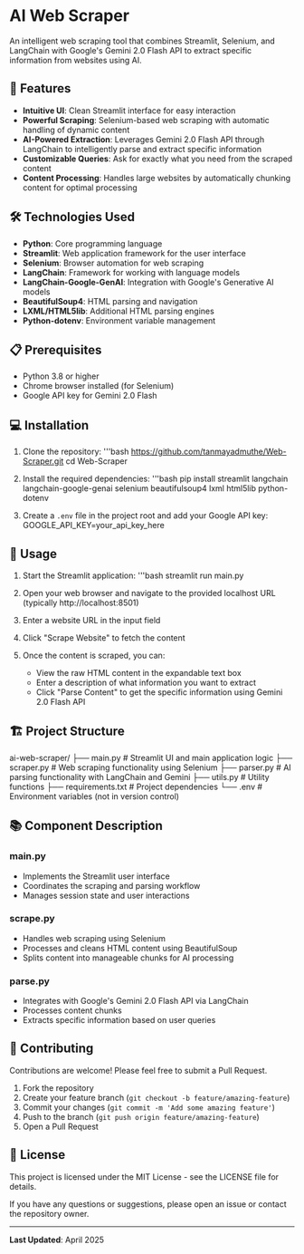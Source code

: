 # AI Web Scraper

An intelligent web scraping tool that combines Streamlit, Selenium, and LangChain with Google's Gemini 2.0 Flash API to extract specific information from websites using AI.

## 🚀 Features

- **Intuitive UI**: Clean Streamlit interface for easy interaction
- **Powerful Scraping**: Selenium-based web scraping with automatic handling of dynamic content
- **AI-Powered Extraction**: Leverages Gemini 2.0 Flash API through LangChain to intelligently parse and extract specific information
- **Customizable Queries**: Ask for exactly what you need from the scraped content
- **Content Processing**: Handles large websites by automatically chunking content for optimal processing

## 🛠️ Technologies Used

- **Python**: Core programming language
- **Streamlit**: Web application framework for the user interface
- **Selenium**: Browser automation for web scraping
- **LangChain**: Framework for working with language models
- **LangChain-Google-GenAI**: Integration with Google's Generative AI models
- **BeautifulSoup4**: HTML parsing and navigation
- **LXML/HTML5lib**: Additional HTML parsing engines
- **Python-dotenv**: Environment variable management

## 📋 Prerequisites

- Python 3.8 or higher
- Chrome browser installed (for Selenium)
- Google API key for Gemini 2.0 Flash

## 💻 Installation

1. Clone the repository:
'''bash
https://github.com/tanmayadmuthe/Web-Scraper.git
cd Web-Scraper

2. Install the required dependencies:
'''bash
pip install streamlit langchain langchain-google-genai selenium beautifulsoup4 lxml html5lib python-dotenv


3. Create a `.env` file in the project root and add your Google API key:
GOOGLE_API_KEY=your_api_key_here


## 🚀 Usage

1. Start the Streamlit application:
'''bash
streamlit run main.py


2. Open your web browser and navigate to the provided localhost URL (typically http://localhost:8501)

3. Enter a website URL in the input field

4. Click "Scrape Website" to fetch the content

5. Once the content is scraped, you can:
   - View the raw HTML content in the expandable text box
   - Enter a description of what information you want to extract
   - Click "Parse Content" to get the specific information using Gemini 2.0 Flash API

## 🏗️ Project Structure

ai-web-scraper/
├── main.py # Streamlit UI and main application logic
├── scraper.py # Web scraping functionality using Selenium
├── parser.py # AI parsing functionality with LangChain and Gemini
├── utils.py # Utility functions
├── requirements.txt # Project dependencies
└── .env # Environment variables (not in version control)


## 📚 Component Description

### main.py
- Implements the Streamlit user interface
- Coordinates the scraping and parsing workflow
- Manages session state and user interactions

### scrape.py
- Handles web scraping using Selenium
- Processes and cleans HTML content using BeautifulSoup
- Splits content into manageable chunks for AI processing

### parse.py
- Integrates with Google's Gemini 2.0 Flash API via LangChain
- Processes content chunks
- Extracts specific information based on user queries

## 🤝 Contributing

Contributions are welcome! Please feel free to submit a Pull Request.

1. Fork the repository
2. Create your feature branch (`git checkout -b feature/amazing-feature`)
3. Commit your changes (`git commit -m 'Add some amazing feature'`)
4. Push to the branch (`git push origin feature/amazing-feature`)
5. Open a Pull Request

## 📄 License

This project is licensed under the MIT License - see the LICENSE file for details.

If you have any questions or suggestions, please open an issue or contact the repository owner.

---

**Last Updated**: April 2025
